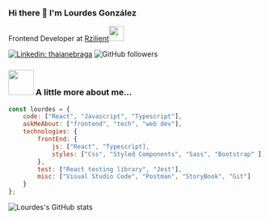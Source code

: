 ### Hi there 👋 I'm Lourdes González
Frontend Developer at <a href="https://www.rzilient.club">Rzilient</a><img src="https://media.giphy.com/media/WUlplcMpOCEmTGBtBW/giphy.gif" width="30"> 
</em></p>


[![Linkedin: thaianebraga](https://img.shields.io/badge/-lougc-blue?style=flat-square&logo=Linkedin&logoColor=white&link=https://www.linkedin.com/in/lougc/)](https://www.linkedin.com/in/lougc/)
![GitHub followers](https://img.shields.io/github/followers/Lourdes84?label=Follow&style=social)

### <img src="https://media.giphy.com/media/VgCDAzcKvsR6OM0uWg/giphy.gif" width="50"> A little more about me...  

```javascript
const lourdes = {
    code: ["React", "Javascript", "Typescript"],
    askMeAbout: ["frontend", "tech", "web dev"],
    technologies: {
        frontEnd: {
            js: ["React", "Typescript],
            styles: ["Css", "Styled Components", "Sass", "Bootstrap" ]
        },
        test: ["React testing library", "Jest"],
        misc: ["Visual Studio Code", "Postman", "StoryBook", "Git"]
    }
};
```

![Lourdes's GitHub stats](https://github-readme-stats.vercel.app/api?username=Lourdes84&show_icons=true&theme=tokyonight&count_private=true)


